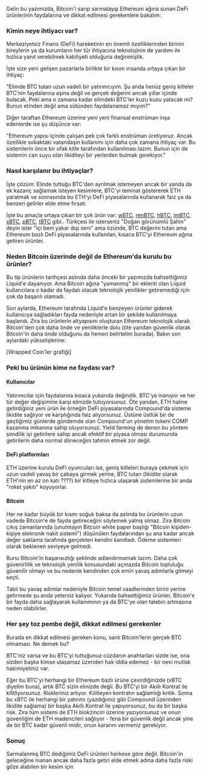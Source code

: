 Gelin bu yazımızda, Bitcoin'i sarıp sarmalayıp Ethereum ağına sunan DeFi ürünlerinin faydalarına ve dikkat edilmesi gerekenlere bakalım: 

### Kimin neye ihtiyacı var?
Merkeziyetsiz Finans (DeFi) hareketinin en önemli özelliklerinden birinin bireylerin ya da kurumların her tür ihtiyacına teknolojinin de yardımı ile hızlıca yanıt verebilmek kabiliyeti olduğuna değinmiştik. 

İşte size yeni gelişen pazarlarla birlikte bir kısım insanda ortaya çıkan bir ihtiyaç:

"Elimde BTC tutan uzun vadeli bir yatırımcıyım. Şu anda henüz geniş kitleler BTC'nin faydalarına aşina değil ve gerçek değerini ancak yıllar içinde bulacak. Peki ama o zamana kadar elimdeki BTC'ler kuzu kuzu yatacak mı? Bunun etinden değil ama sütünden faydalanamaz mıyım?"

Diğer taraftan Ethereum üzerine yeni yeni finansal enstrüman inşa edenlerde ise şu düşünce var: 

"Ethereum yapısı içinde çalışan pek çok farklı enstrüman üretiyoruz. Ancak özellikle sokaktaki vatandaşın kullanımı için daha çok zamana ihtiyaç var. Bu sistemlerin önce bir ufak kitle tarafından kullanılması lazım. Bunun için de sistemin can suyu olan likiditeyi bir yerlerden bulmak gerekiyor."

### Nasıl karşılanır bu ihtiyaçlar?
İşte çözüm: Elinde tuttuğu BTC'den ayrılmak istemeyen ancak bir yanda da ek kazanç sağlamak isteyen kesimlere, BTC'yi teminat göstererek ETH yaratmak ve sonrasında bu ETH'yi DeFi piyasalarında kullanarak faiz ya da benzeri gelirler elde etme fırsatı. 

İşte bu amaçla ortaya çıkan bir çok ürün var: [wBTC](https://www.wbtc.network/), [renBTC](https://renproject.io/), [hBTC](https://www.hbtc.finance/), [imBTC](https://tokenlon.im/), [sBTC](https://www.synthetix.io/), [pBTC](https://ptokens.io/), [tBTC](https://tbtc.network/) gibi.. Türkçesi ile isterseniz "Doğan görünümlü Şahin" deyin ister "içi beni yakar dışı seni" ama özünde, BTC değerini tutan ama Ethereum bazlı DeFi piyasalarında kullanılan, kısaca BTC'yi Ethereum ağına getiren ürünler. 

### Neden Bitcoin üzerinde değil de Ethereum'da kurulu bu ürünler?
Bu tip ürünlerin tarihçesi aslında daha önceki bir yazımızda bahsettiğimiz Liquid'e dayanıyor. Ama Bitcoin ağına "yamanmış" bir eklenti olan Liquid kullancılara o kadar da faydalı olacak teknolojik yenilikler getiremediği için çok da başarılı olamadı. 

Son aylarda, Ethereum tarafında Liquid'e benzeyen ürünler giderek kullanıcıya sağladıkları fayda nedeniyle artan bir şekilde kullanılmaya başlandı.  Zira bu ürünlerin altyapısını oluşturan Ethereum teknolojik olarak Bitcoin'den çok daha önde ve yeniliklerle dolu (öte yandan güvenlik olarak Bitcoin'in daha önde olduğunu da hemen belirtelim burada). Bakın son aylardaki yükselişlerine: 

[Wrapped Coin'ler grafiği]

### Peki bu ürünün kime ne faydası var?
#### Kullanıcılar 
Yatırımcılar için faydalarına kısaca yukarıda değindik. BTC'ye inanıyor ve her tür değer değişimine karşı elinizde tutuyorsunuz. Öte yandan, ETH haline getirdiğiniz yeni ürün ile örneğin DeFi piyasalarında Compound'da sisteme likidite sağlıyor ve karşılığında faiz alıyorsunuz. Üstüne üstlük bir de geçtiğimiz günlerde gündemde olan Compound'un yönetim tokeni COMP kazanma imkanına sahip oluyorsunuz. Yield farming de denen bu yöntem şimdilik iyi getirilere sahip ancak efektif bir piyasa olması durumunda getirilerin daha normal döneceğini tahmin etmek zor değil. 

#### DeFi platformları
ETH üzerine kurulu DeFi oyuncuları ise, geniş kitleleri buraya çekmek için uzun vadeli yavaş bir çabaya girmek yerine, BTC tutan (likidite olarak ETH'nin en az on katı ????) bir kitleye hızlıca ulaşarak sistemlerine bir anda "roket yakıtı" koyuyorlar. 

#### Bitcoin
Her ne kadar büyük bir kısmı soğuk baksa da aslında bu ürünlerin uzun vadede Bitcoin'e de fayda getireceğini söylemek yalnış olmaz. Zira Bitcoin çıkış zamanlarında (unutmayın Bitcoin white paper başlığı "Bitcoin kişiden-kişiye elekronik nakit sistemi") düşünülen faydalarından şu ana kadar ancak değer saklama tarafında gerçekten kendini kanıtladı. Ödeme sistemleri olarak beklenen seviyeye gelmedi. 

Bunu Bitcoin'in başarısızlığı şeklinde adlandırmamak lazım. Daha çok güvenirlilik ve teknolojik yenilik konusundaki açmazda Bitcoin topluluğu güvenilir olmayı ve bu nedenle kendinden çok emin yavaş adımlarla gitmeyi seçti. 

Tabii bu yavaş adımlar nedeniyle Bitcoin temel vaadlerinden birini yerine getirmede şu anda yetersiz kalıyor. Yukarıda bahsettiğimiz ürünler, Bitcoin'e bir fayda daha sağlayarak kullanımının ya da BTC'ye olan talebin artmasına neden olabilirler. 

### Her şey toz pembe değil, dikkat edilmesi gerekenler
Burada en dikkat edilmesi gereken konu, sarılı Bitcoin'lerin gerçek BTC olmaması. Ne demek bu?

BTC'niz varsa ve bu BTC'yi tuttuğunuz cüzdanın anahtarları sizde ise, ona sizden başka kimse ulaşamaz üzeriden hak iddia edemez - bir nevi mutlak hakimiyetiniz var.

Eğer bu BTC'yi herhangi bir Ethereum bazlı ürüne çevirdiğinizde (xBTC diyelim buna), artık BTC sizin elinizde değil. Bu BTC'yi bir Akıllı Kontrat ile kilitliyorsunuz. Riskleriniz artıyor. Kilitleyen kontratın sağlamlığı kritik. Sonra bu xBTC ile herhangi bir yatırımı (yazdığımız gibi Compound üzerinden likidite sağlama) bir başka Akıllı Kontrat ile yapıyorsunuz, bu da bir başka risk. Zira tüm sistemi de ETH blokzinciri üzerine yazıyorsunuz ve onun güvenliğini de ETH madencileri sağlıyor - fena bir güvenlik değil ancak yine de bir BTC kadar güvenli midir, onun kararını vermeniz gerekiyor. 

### Sonuç
Sarmalanmış BTC dediğimiz DeFi ürünleri herkese göre değil. Bitcoin'in geleceğine inanan ancak daha fazla getiri elde etmek adına daha fazla riski göze alabilen bir kesim için 